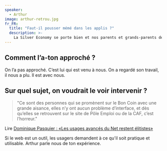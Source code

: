 ```yaml
---
speaker:
  - Arthur
image: arthur-retrou.jpg
fr_FR:
  title: "Faut-il pousser mémé dans les applis ?"
  description: >-
    La Silver Economy se porte bien et nos parents et grands-parents débarquent en force notamment sur les tablettes.
---
```


## Comment l’a-ton approché ?

On l’a pas approché. C’est lui qui est venu à nous. On a regardé son travail, il nous a plu. Il est avec nous.

## Sur quel sujet, on voudrait le voir intervenir ?

 > "Ce sont des personnes qui se promènent sur le Bon Coin avec une grande aisance, elles n’y ont aucun problème d’interface, et dès qu’elles se retrouvent sur le site de Pôle Emploi ou de la CAF, c’est l’horreur."

 Lire [Dominique Pasquier : «Les usages avancés du Net restent élitistes»](https://www.liberation.fr/debats/2018/11/21/dominique-pasquier-les-usages-avances-du-net-restent-elitistes_1693457)

Si le web est un outil, les usagers demandent à ce qu'il soit pratique et utilisable. Arthur parle nous de ton expérience.
